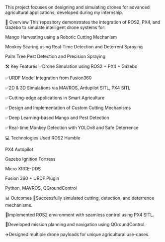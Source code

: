 This project focuses on designing and simulating drones for advanced agricultural applications, developed during my internship.



🚀 Overview
This repository demonstrates the integration of ROS2, PX4, and Gazebo to simulate intelligent drone systems for:

Mango Harvesting using a Robotic Cutting Mechanism

Monkey Scaring using Real-Time Detection and Deterrent Spraying

Palm Tree Pest Detection and Precision Spraying



🛠️ Key Features
✅Drone Simulation using ROS2 + PX4 + Gazebo

✅URDF Model Integration from Fusion360

✅2D & 3D Simulations via MAVROS, Ardupilot SITL, PX4 SITL

✅Cutting-edge applications in Smart Agriculture

✅Design and Implementation of Custom Cutting Mechanisms

✅Deep Learning-based Mango and Pest Detection

✅Real-time Monkey Detection with YOLOv8 and Safe Deterrence



💻 Technologies Used
ROS2 Humble

PX4 Autopilot

Gazebo Ignition Fortress

Micro XRCE-DDS

Fusion 360 + URDF Plugin

Python, MAVROS, QGroundControl



📊 Outcomes
🧪Successfully simulated cutting, detection, and deterrence mechanisms.

🔧Implemented ROS2 environment with seamless control using PX4 SITL.

🧭Developed mission planning and navigation using QGroundControl.

✈️Designed multiple drone payloads for unique agricultural use-cases.
